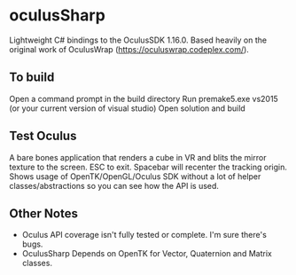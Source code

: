 # oculusSharp #
Lightweight C# bindings to the OculusSDK 1.16.0.  Based heavily on the original work of OculusWrap (https://oculuswrap.codeplex.com/). 

## To build ##
Open a command prompt in the build directory
Run premake5.exe vs2015 (or your current version of visual studio)
Open solution  and build

## Test Oculus ##
A bare bones application that renders a cube in VR and blits the mirror texture to the screen.  ESC to exit.  Spacebar will recenter the tracking origin.   Shows usage of OpenTK/OpenGL/Oculus SDK without a lot of helper classes/abstractions so you can see how the API is used.

## Other Notes ##
* Oculus API coverage isn't fully tested or complete.  I'm sure there's bugs.  
* OculusSharp Depends on OpenTK for Vector, Quaternion and Matrix classes. 
